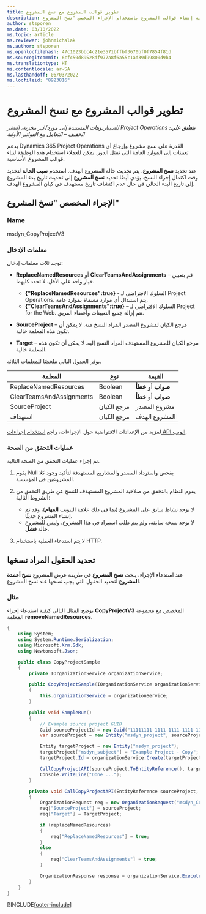 ```yaml
---
title: تطوير قوالب المشروع مع نسخ المشروع‬
description: يوفر هذا المقال معلومات حول كيفية إنشاء قوالب المشروع باستخدام الإجراء المخصص "نسخ المشروع".
author: stsporen
ms.date: 03/10/2022
ms.topic: article
ms.reviewer: johnmichalak
ms.author: stsporen
ms.openlocfilehash: 47c1023bbc4c21e3571bffbf3670bf0f7854f81d
ms.sourcegitcommit: 6cfc50d89528df977a8f6a55c1ad39d99800d9b4
ms.translationtype: HT
ms.contentlocale: ar-SA
ms.lasthandoff: 06/03/2022
ms.locfileid: "8923816"
---
```

# <a name="develop-project-templates-with-copy-project"></a>تطوير قوالب المشروع مع نسخ المشروع‬

_**ينطبق علي:** ‏‫Project Operations للسيناريوهات المستندة إلى مورد/غير مخزنة‬، ‏‫النشر الخفيف – التعامل مع الفواتير الأولية‬_

يدعم Dynamics 365 Project Operations القدرة علي نسخ مشروع وإرجاع أي تعيينات إلى الموارد العامة التي تمثل الدور. يمكن للعملاء استخدام هذه الوظيفة لبناء قوالب المشروع الأساسية.

عند تحديد **نسخ المشروع**، يتم تحديث حالة المشروع الهدف. استخدم **سبب الحالة** لتحديد وقت اكتمال إجراء النسخ. يؤدي أيضًا تحديد **نسخ المشروع** إلى تحديث تاريخ بدء المشروع إلى تاريخ البدء الحالي في حال عدم اكتشاف تاريخ مستهدف في كيان المشروع الهدف.

## <a name="copy-project-custom-action"></a>الإجراء المخصص "نسخ المشروع"

### <a name="name"></a>Name 

msdyn\_CopyProjectV3

### <a name="input-parameters"></a>معلمات الإدخال

توجد ثلاث معلمات إدخال:

- **ReplaceNamedResources** أو **ClearTeamsAndAssignments** – قم بتعيين خيار واحد على الأقل. لا تحدد كليهما.

    - **\{"ReplaceNamedResources":true\}** - السلوك الافتراضي لـ Project Operations. يتم استبدال أي موارد مسماة بموارد عامة.
    - **\{"ClearTeamsAndAssignments":true\}** – السلوك الافتراضي لـ Project for the Web. تتم إزالة جميع التعيينات وأعضاء الفريق.

- **SourceProject** – مرجع الكيان لمشروع المصدر المراد النسخ منه. لا يمكن أن تكون هذه المعلمة خالية.
- **Target** – مرجع الكيان للمشروع المستهدف المراد النسخ إليه. لا يمكن أن تكون هذه المعلمة خالية.

يوفر الجدول التالي ملخصًا للمعلمات الثلاثة.

| المعلمة                | نوع             | القيمة‬                 |
|--------------------------|------------------|-----------------------|
| ReplaceNamedResources    | Boolean          | **صواب** أو **خطأ** |
| ClearTeamsAndAssignments | Boolean          | **صواب** أو **خطأ** |
| SourceProject            | مرجع الكيان | مشروع المصدر    |
| استهداف                   | مرجع الكيان | المشروع الهدف    |

لمزيد من الإعدادات الافتراضية حول الإجراءات، راجع [استخدام إجراءات API الويب](/powerapps/developer/common-data-service/webapi/use-web-api-actions).

### <a name="validations"></a>عمليات التحقق من الصحة

تم إجراء عمليات التحقق من الصحة التالية.

1. يقوم Null بفحص واسترداد المصدر والمشاريع المستهدفة لتأكيد وجود كلا المشروعين في المؤسسة.
2. يقوم النظام بالتحقق من صلاحية المشروع المستهدف للنسخ عن طريق التحقق من الشروط التالية:

    - لا يوجد نشاط سابق على المشروع (بما في ذلك علامة التبويب **المهام**)، وقد تم إنشاء المشروع حديثًا.
    - لا توجد نسخة سابقة، ولم يتم طلب استيراد في هذا المشروع، وليس للمشروع حالة **فشل**.

3. لا يتم استدعاء العملية باستخدام HTTP.

## <a name="specify-fields-to-copy"></a>تحديد الحقول المراد نسخها

عند استدعاء الإجراء، يبحث **نسخ المشروع** في طريقة عرض المشروع **نسخ أعمدة المشروع** لتحديد الحقول التي يجب نسخها عند نسخ المشروع.

### <a name="example"></a>مثال

يوضح المثال التالي كيفية استدعاء إجراء **CopyProjectV3** المخصص مع مجموعة المعلمة **removeNamedResources**.

```C#
{
    using System;
    using System.Runtime.Serialization;
    using Microsoft.Xrm.Sdk;
    using Newtonsoft.Json;

    public class CopyProjectSample
    {
        private IOrganizationService organizationService;

        public CopyProjectSample(IOrganizationService organizationService)
        {
            this.organizationService = organizationService;
        }

        public void SampleRun()
        {
            // Example source project GUID
            Guid sourceProjectId = new Guid("11111111-1111-1111-1111-111111111111");
            var sourceProject = new Entity("msdyn_project", sourceProjectId);

            Entity targetProject = new Entity("msdyn_project");
            targetProject["msdyn_subject"] = "Example Project - Copy";
            targetProject.Id = organizationService.Create(targetProject);

            CallCopyProjectAPI(sourceProject.ToEntityReference(), targetProject.ToEntityReference(), copyOption, true, false);
            Console.WriteLine("Done ...");
        }

        private void CallCopyProjectAPI(EntityReference sourceProject, EntityReference TargetProject, bool replaceNamedResources = true, bool clearTeamsAndAssignments = false)
        {
            OrganizationRequest req = new OrganizationRequest("msdyn_CopyProjectV3");
            req["SourceProject"] = sourceProject;
            req["Target"] = TargetProject;

            if (replaceNamedResources)
            {
                req["ReplaceNamedResources"] = true;
            }
            else
            {
                req["ClearTeamsAndAssignments"] = true;
            }

            OrganizationResponse response = organizationService.Execute(req);
        }
    }
}
```

[!INCLUDE[footer-include](../includes/footer-banner.md)]
